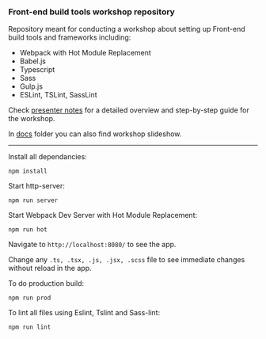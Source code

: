 ### Front-end build tools workshop repository

Repository meant for conducting a workshop about setting up Front-end build tools and frameworks including:
	
- Webpack with Hot Module Replacement
- Babel.js
- Typescript
- Sass
- Gulp.js
- ESLint, TSLint, SassLint

Check [presenter notes](docs/presenter-notes.md) for a detailed overview and step-by-step guide for the workshop.

In [docs](docs) folder you can also find workshop slideshow.

---

Install all dependancies:

```
npm install
```

Start http-server:

```
npm run server
```

Start Webpack Dev Server with Hot Module Replacement:

```
npm run hot
```

Navigate to `http://localhost:8080/` to see the app.

Change any `.ts, .tsx, .js, .jsx, .scss` file to see immediate changes without reload in the app.


To do production build:

```
npm run prod
```


To lint all files using Eslint, Tslint and Sass-lint:

```
npm run lint
```

